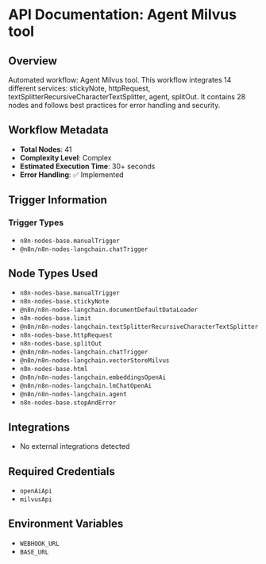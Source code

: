# API Documentation: Agent Milvus tool

## Overview
Automated workflow: Agent Milvus tool. This workflow integrates 14 different services: stickyNote, httpRequest, textSplitterRecursiveCharacterTextSplitter, agent, splitOut. It contains 28 nodes and follows best practices for error handling and security.

## Workflow Metadata
- **Total Nodes**: 41
- **Complexity Level**: Complex
- **Estimated Execution Time**: 30+ seconds
- **Error Handling**: ✅ Implemented

## Trigger Information
### Trigger Types
- `n8n-nodes-base.manualTrigger`
- `@n8n/n8n-nodes-langchain.chatTrigger`

## Node Types Used
- `n8n-nodes-base.manualTrigger`
- `n8n-nodes-base.stickyNote`
- `@n8n/n8n-nodes-langchain.documentDefaultDataLoader`
- `n8n-nodes-base.limit`
- `@n8n/n8n-nodes-langchain.textSplitterRecursiveCharacterTextSplitter`
- `n8n-nodes-base.httpRequest`
- `n8n-nodes-base.splitOut`
- `@n8n/n8n-nodes-langchain.chatTrigger`
- `@n8n/n8n-nodes-langchain.vectorStoreMilvus`
- `n8n-nodes-base.html`
- `@n8n/n8n-nodes-langchain.embeddingsOpenAi`
- `@n8n/n8n-nodes-langchain.lmChatOpenAi`
- `@n8n/n8n-nodes-langchain.agent`
- `n8n-nodes-base.stopAndError`

## Integrations
- No external integrations detected

## Required Credentials
- `openAiApi`
- `milvusApi`

## Environment Variables
- `WEBHOOK_URL`
- `BASE_URL`
